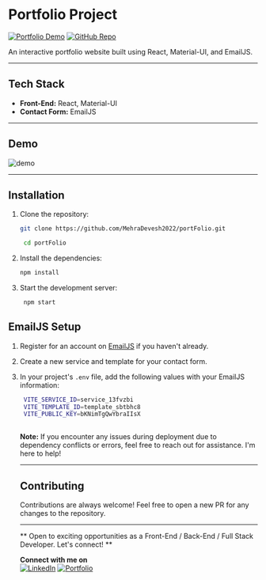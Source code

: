  # Portfolio Project

[![Portfolio Demo](https://img.shields.io/badge/View-Demo-blue)](https://iam-devesh.tech/)
[![GitHub Repo](https://img.shields.io/badge/GitHub-Repo-green)](https://github.com/MehraDevesh2022/portFolio)

An interactive portfolio website built using React, Material-UI, and EmailJS.

---
## Tech Stack

- **Front-End:** React, Material-UI
- **Contact Form:** EmailJS

---
## Demo


![demo](https://github.com/MehraDevesh2022/portFolio/assets/96515074/2a4cb5ee-5cc7-4f43-987e-3259747591f4)

---
## Installation

1. Clone the repository:

   ```bash
   git clone https://github.com/MehraDevesh2022/portFolio.git

    cd portFolio
    ```
2. Install the dependencies:

   ```bash
   npm install
   ```
3. Start the development server:

   ```bash
    npm start
    ```
## EmailJS Setup
    
1. Register for an account on [EmailJS](https://www.emailjs.com/) if you haven't already.
2. Create a new service and template for your contact form.
3. In your project's `.env` file, add the following values with your EmailJS information:

    ```bash
     VITE_SERVICE_ID=service_13fvzbi
     VITE_TEMPLATE_ID=template_sbtbhc8
     VITE_PUBLIC_KEY=bKNimTgQwYbraIIsX
     
    ```




    **Note:** If you encounter any issues during deployment due to dependency conflicts or errors, feel free to reach out for assistance. I'm here to help!

     ---
     ## Contributing

    Contributions are always welcome! Feel free to open a new PR for any changes to the repository. 

     ---
    ** Open to exciting opportunities as a Front-End / Back-End / Full Stack Developer. Let's connect! **
      
    **Connect with me on** <br>
    [![LinkedIn](https://img.shields.io/badge/LinkedIn-Profile-blue)](https://www.linkedin.com/in/devesh-mehra-2022/) 
    [![Portfolio](https://img.shields.io/badge/Portfolio-Website-green)](https://iam-devesh.tech/) 
